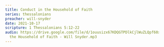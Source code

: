 ```yaml
---
title: Conduct in the Household of Faith
series: thessalonians
preacher: will-snyder
date: 2021-10-17
scripture: 1 Thessalonians 5:12-22
audio: https://drive.google.com/file/d/1ouusizx67KDQGTPDlkCjlWuZLQpf60xb/view
  the Household of Faith - Will Snyder.mp3
---
```


